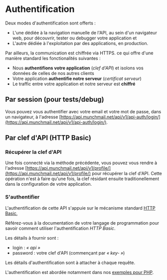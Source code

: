 Authentification
================

Deux modes d'authentification sont offerts :

- L'une dédiée à la navigation manuelle de
l'API, au sein d'un navigateur web, pour découvrir, tester ou debugger votre
application et
- L'autre dédiée à l'exploitation par des applications, en production.

Par ailleurs, la communication est chiffrée via HTTPS. ce qui
offre d'une manière standard les fonctionalités suivantes :

* Nous **authentifions votre application** (*clef d'API*) et isolons vos données
  de celles de nos autres clients
* Votre application **authentifie notre serveur** (*certificat serveur*)
* Le traffic entre votre application et notre serveur est **chiffré**

## Par session (pour tests/debug)

Vous pouvez vous authentifier avec votre email et votre mot de passe, dans un
navigateur, à l'adresse
[https://api.munchmail.net/api/v1/api-auth/login/](https://api.munchmail.net/api/v1/api-auth/login/).

## Par clef d'API (HTTP Basic)

### Récupérer la clef d'API

Une fois connecté via la méthode précédente, vous pouvez vous rendre à l'adresse
[https://api.munchmail.net/api/v1/profile/](https://api.munchmail.net/api/v1/profile/)
pour récupérer la clef d'API. Cette opération n'est à faire qu'une fois, la clef
résidant ensuite traditionellement dans la configuration de votre application.

### S'authentifier

L'authentification de cette API s'appuie sur le mécanisme standard
[HTTP Basic](https://fr.wikipedia.org/wiki/Authentification_HTTP#M.C3.A9thode_Basic),

Référez-vous à la documentation de votre langage de programmation pour savoir
comment utiliser l'authentification *HTTP Basic*.

Les détails à fournir sont :

* login : *« api »*
* password : votre clef d'API (commençant par *« key- »*)

Les détails d'authentification sont à attacher à chaque requête.

L'authentification est abordée notamment dans nos
[exemples pour PHP](/exemples/php/).

